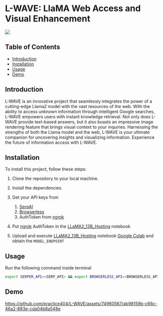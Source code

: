 # L-WAVE: LlaMA Web Access and Visual Enhancement

![](https://raw.githubusercontent.com/practice404/L-WAVE/main/assets/banner.png)

## Table of Contents

* [Introduction](#introduction)
* [Installation](#installation)
* [Usage](#usage)
* [Demo](#Demo)

## Introduction

L-WAVE is an innovative project that seamlessly integrates the power of a cutting-edge Llama2 model with the vast resources of the web. With the ability to access unknown information through intelligent Google searches, L-WAVE empowers users with instant knowledge retrieval. Not only does L-WAVE provide text-based answers, but it also boasts an impressive image rendering feature that brings visual context to your inquiries. Harnessing the strengths of both the Llama model and the web, L-WAVE is your ultimate companion for uncovering insights and visualizing information. Experience the future of information access with L-WAVE.

## Installation

To install this project, follow these steps:

1. Clone the repository to your local machine.
2. Install the dependencies.
3. Get your API keys from 
   1. [SerpAI](https://serpapi.com/)
   2. [Browserless](https://www.browserless.io/)
   3. AuthToken from [ngrok](https://ngrok.com/)

4. Put [ngrok](https://ngrok.com/) AuthToken in the [LLaMA2_13B_Hosting](https://github.com/practice404/L-WAVE/blob/main/LLaMA2_13B_Hosting.ipynb)  notebook
5. Upload and execute [LLaMA2_13B_Hosting](https://github.com/practice404/L-WAVE/blob/main/LLaMA2_13B_Hosting.ipynb)  notebook [Google Colab](https://colab.research.google.com/) and obtain the `MODEL_ENDPOINT`

## Usage

Run the following command inside terminal

```bash
export SERPER_API=<SERP_API> && export BROWSERLESS_API=<BROWSERLESS_API> && export URL_ENDPOINT=<MODEL_ENDPOINT> && gradio app.py
```

## Demo


https://github.com/practice404/L-WAVE/assets/74960567/ab98159b-c66c-46a2-883e-cda04b8a548e


